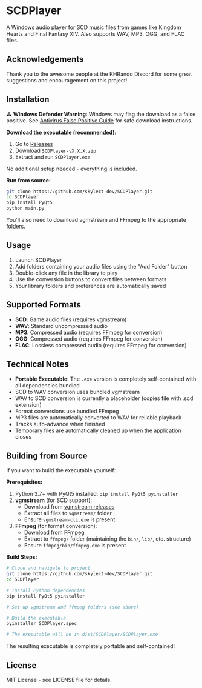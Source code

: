 # SCDPlayer

A Windows audio player for SCD music files from games like Kingdom Hearts and Final Fantasy XIV. Also supports WAV, MP3, OGG, and FLAC files.

## Acknowledgements
Thank you to the awesome people at the KHRando Discord for some great suggestions and encouragement on this project!

## Installation

⚠️ **Windows Defender Warning**: Windows may flag the download as a false positive. See [Antivirus False Positive Guide](ANTIVIRUS_FALSE_POSITIVE.md) for safe download instructions.

**Download the executable (recommended):**
1. Go to [Releases](https://github.com/skylect-dev/SCDPlayer/releases)
2. Download `SCDPlayer-vX.X.X.zip`
3. Extract and run `SCDPlayer.exe`

No additional setup needed - everything is included.

**Run from source:**
```bash
git clone https://github.com/skylect-dev/SCDPlayer.git
cd SCDPlayer
pip install PyQt5
python main.py
```

You'll also need to download vgmstream and FFmpeg to the appropriate folders.

## Usage

1. Launch SCDPlayer
2. Add folders containing your audio files using the "Add Folder" button
3. Double-click any file in the library to play
4. Use the conversion buttons to convert files between formats
5. Your library folders and preferences are automatically saved

## Supported Formats

- **SCD**: Game audio files (requires vgmstream)
- **WAV**: Standard uncompressed audio
- **MP3**: Compressed audio (requires FFmpeg for conversion)
- **OGG**: Compressed audio (requires FFmpeg for conversion)  
- **FLAC**: Lossless compressed audio (requires FFmpeg for conversion)

## Technical Notes

- **Portable Executable**: The `.exe` version is completely self-contained with all dependencies bundled
- SCD to WAV conversion uses bundled vgmstream
- WAV to SCD conversion is currently a placeholder (copies file with .scd extension)
- Format conversions use bundled FFmpeg
- MP3 files are automatically converted to WAV for reliable playback
- Tracks auto-advance when finished
- Temporary files are automatically cleaned up when the application closes

## Building from Source

If you want to build the executable yourself:

**Prerequisites:**
1. Python 3.7+ with PyQt5 installed: `pip install PyQt5 pyinstaller`
2. **vgmstream** (for SCD support): 
   - Download from [vgmstream releases](https://github.com/vgmstream/vgmstream/releases)
   - Extract all files to `vgmstream/` folder
   - Ensure `vgmstream-cli.exe` is present
3. **FFmpeg** (for format conversion):
   - Download from [FFmpeg](https://ffmpeg.org/download.html)
   - Extract to `ffmpeg/` folder (maintaining the `bin/`, `lib/`, etc. structure)
   - Ensure `ffmpeg/bin/ffmpeg.exe` is present

**Build Steps:**
```bash
# Clone and navigate to project
git clone https://github.com/skylect-dev/SCDPlayer.git
cd SCDPlayer

# Install Python dependencies
pip install PyQt5 pyinstaller

# Set up vgmstream and ffmpeg folders (see above)

# Build the executable
pyinstaller SCDPlayer.spec

# The executable will be in dist/SCDPlayer/SCDPlayer.exe
```

The resulting executable is completely portable and self-contained!

## License

MIT License - see LICENSE file for details.
